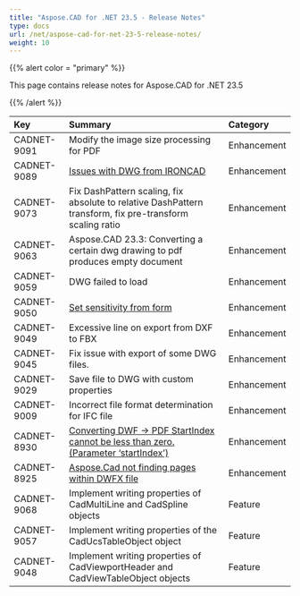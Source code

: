 ```yaml
---
title: "Aspose.CAD for .NET 23.5 - Release Notes"
type: docs
url: /net/aspose-cad-for-net-23-5-release-notes/
weight: 10
---
```


{{% alert color = "primary" %}}

This page contains release notes for Aspose.CAD for .NET 23.5

{{% /alert %}}


|**Key**|**Summary**|**Category**|
| :- | :- | :- |
| CADNET-9091 | Modify the image size processing for PDF | Enhancement |
| CADNET-9089 | [Issues with DWG from IRONCAD](https://forum.aspose.com/t/aspose-cad-dwg-pdf-tif-autocad/263542) | Enhancement |
| CADNET-9073 | Fix DashPattern scaling, fix absolute to relative DashPattern transform, fix pre-transform scaling ratio | Enhancement |
| CADNET-9063 | Aspose.CAD 23.3: Converting a certain dwg drawing to pdf produces empty document | Enhancement |
| CADNET-9059 | DWG failed to load | Enhancement |
| CADNET-9050 | [Set sensitivity from form](https://forum.aspose.com/t/test-topic-to-check-notifications-aspose-cad/237723) | Enhancement |
| CADNET-9049 | Excessive line on export from DXF to FBX | Enhancement |
| CADNET-9045 | Fix issue with export of some DWG files. | Enhancement |
| CADNET-9029 | Save file to DWG with custom properties | Enhancement |
| CADNET-9009 | Incorrect file format determination for IFC file | Enhancement |
| CADNET-8930 | [Converting DWF -> PDF StartIndex cannot be less than zero. (Parameter ‘startIndex’)](https://forum.aspose.com/t/converting-dwf-pdf-startindex-cannot-be-less-than-zero-parameter-startindex/257681) | Enhancement |
| CADNET-8925 | [Aspose.Cad not finding pages within DWFX file ](https://forum.aspose.com/t/aspose-cad-not-finding-pages-within-dwfx-file/257411) | Enhancement |
| CADNET-9068 | Implement writing properties of CadMultiLine and CadSpline objects | Feature |
| CADNET-9057 | Implement writing properties of the CadUcsTableObject object | Feature |
| CADNET-9048 | Implement writing properties of CadViewportHeader and CadViewTableObject objects | Feature |
